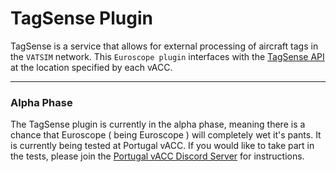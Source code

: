 # TagSense  Plugin

TagSense is a service that allows for external processing of aircraft tags in the `VATSIM` network. This `Euroscope plugin` interfaces with the [TagSense API](https://gitlab.com/portugal-vacc/tagsense-api) at the location specified by each vACC.

---
### Alpha Phase
The TagSense plugin is currently in the alpha phase, meaning there is a chance that Euroscope ( being Euroscope ) will completely wet it's pants. It is currently being tested at Portugal vACC. If you would like to take part in the tests, please join the [Portugal vACC Discord Server](https://discord.portugal-vacc.org) for instructions.
